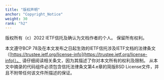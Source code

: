 ```yaml
---
title: "版权声明"
anchor: "Copyright_Notice"
weight: 30
rank: "h2"
---
```


版权所有（c）2022 IETF信托及确认为文档作者的个人。
保留所有权利。

本文遵守BCP 78及在本文发布之日起生效的IETF信托涉及IETF文档的法律条文（[https://trustee.ietf.org/license-info](https://trustee.ietf.org/license-info)）。
请仔细阅读相关条文，因为其描述了你对本文所有的权利及限制。
从本文中摘录的代码组件必须包含信托法律条文第4.e章的简版BSD License文件，并且不附带任何该文件所描述的保证。